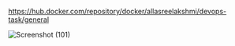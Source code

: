 https://hub.docker.com/repository/docker/allasreelakshmi/devops-task/general

![Screenshot (101)](https://github.com/AllaSreelakshmi/task/assets/144920563/324bc302-cede-4363-8b46-73d106534cba)

